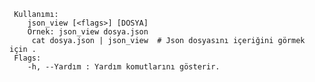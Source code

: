 
     Kullanımı:
        json_view [<flags>] [DOSYA] 
        Örnek: json_view dosya.json
         cat dosya.json | json_view  # Json dosyasını içeriğini görmek için .
     Flags:
        -h, --Yardım : Yardım komutlarını gösterir.